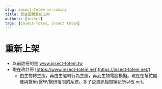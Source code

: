 ```yaml
---
slug: insect-totem-is-coming
title: 昆蟲圖騰重新上架
authors: [insect]
tags: [Insect-Totem, insect totem]
---
```


# 重新上架
* 以前註冊的是 www.insect-totem.tw
* 現在改註冊 [https://www.insect-totem.net](https://insect-totem.net/)
    * 由生物轉生態，再由生態轉行為生態，再到生物電腦模擬。現在在幫忙開發與醫療/醫學/醫研相關的系統。多了些資訊相關筆記所以改 net。